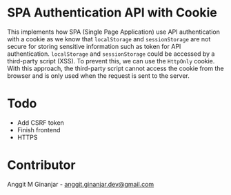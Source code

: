 # SPA Authentication API with Cookie

This implements how SPA (Single Page Application) use API authentication with a cookie as we know that `localStorage` and `sessionStorage` are not secure for storing sensitive information such as token for API authentication. `localStorage` and `sessionStorage` could be accessed by a third-party script (XSS). To prevent this, we can use the `HttpOnly` cookie. With this approach, the third-party script cannot access the cookie from the browser and is only used when the request is sent to the server.

# Todo
* Add CSRF token
* Finish frontend
* HTTPS

# Contributor
Anggit M Ginanjar - <anggit.ginanjar.dev@gmail.com>
